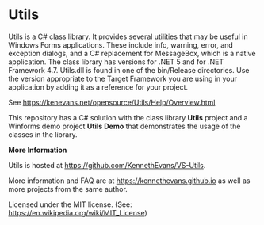 # Utils

Utils is a C\# class library. It provides several utilities that may be useful in Windows Forms applications. These include info, warning, error, and exception dialogs, and a C# replacement for MessageBox, which is a native application. The class library has versions for .NET 5 and for .NET Framework 4.7. Utils.dll is found in one of the bin/Release directories. Use the version appropriate to the Target Framework you are using in your application by adding it as a reference for your project. 

See https://kenevans.net/opensource/Utils/Help/Overview.html

This repository has a C# solution with the class library **Utils** project and a Winforms demo project **Utils Demo** that demonstrates the usage of the classes in the library.

**More Information**

Utils is hosted at https://github.com/KennethEvans/VS-Utils.

More information and FAQ are at https://kennethevans.github.io as well as more projects from the same author.

Licensed under the MIT license. (See: https://en.wikipedia.org/wiki/MIT_License)